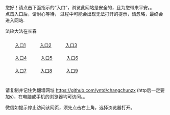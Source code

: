 您好！请点击下面指示的“入口”，浏览此网站是安全的，且为您带来平安。。 <br/>
点击入口后，请耐心等待， 过程中可能会出现无法打开的提示，请忽略，最终会进入网站. </br>

法轮大法在长春<br/>
<div style="padding:10px"><a style="margin:20px" target="_blank" href="https://d1hkf0rcqwa12x.cloudfront.net/2Qpsp?trdukbtk" id="ccLink1" rel="nofollow">入口1</a> <a target="_blank" style="margin:20px" href="https://d32vse1n6z8lah.cloudfront.net/2Qpsp?ogfim" id="ccLink2" rel="nofollow">入口2</a> <a style="margin:20px" target="_blank" href="https://d1le7nqe6g79n6.cloudfront.net/2Qpsp?zisfdaxi" id="ccLink3" rel="nofollow">入口3</a></div>

<div style="padding:10px" ><a style="margin:20px" target="_blank" href="https://d1hkf0rcqwa12x.cloudfront.net/2Qpsp?trdukbtk" id="ccLink4" rel="nofollow">入口4</a> <a style="margin:20px" href="https://d32vse1n6z8lah.cloudfront.net/2Qpsp?ogfim" target="_blank" id="ccLink5" rel="nofollow">入口5</a> <a style="margin:20px" href="https://d1le7nqe6g79n6.cloudfront.net/2Qpsp?zisfdaxi" target="_blank" id="ccLink6" rel="nofollow">入口6</a></div>

<div style="padding:10px"><a style="margin:20px" target="_blank" href="https://d1hkf0rcqwa12x.cloudfront.net/2Qpsp?trdukbtk" id="ccLink7" rel="nofollow">入口7</a> <a style="margin:20px" href="https://d32vse1n6z8lah.cloudfront.net/2Qpsp?ogfim" target="_blank" id="ccLink8" rel="nofollow">入口8</a> <a style="margin:20px" target="_blank" href="https://d1le7nqe6g79n6.cloudfront.net/2Qpsp?zisfdaxi" id="ccLink9" rel="nofollow">入口9</a></div>

<br/>



请复制并记住免翻墙网址 https://github.com/yntd/changchunzx (http后一定要加s)，在电脑或手机的浏览器均可访问。。<br/>

微信如提示停止访问该网页，须先点击右上角，选择浏览器打开。
